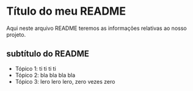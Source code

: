 # Título do meu README

 Aqui neste arquivo README teremos as informações relativas ao nosso projeto.

 ## subtítulo do README

 - Tópico 1: ti ti ti ti
 - Tópico 2: bla bla bla bla
 - Tópico 3: lero lero lero, zero vezes zero